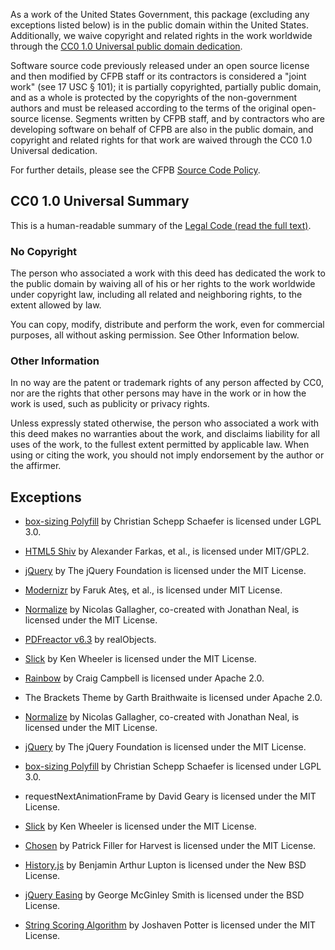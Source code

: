 As a work of the United States Government, this package (excluding any
exceptions listed below) is in the public domain within the United States.
Additionally, we waive copyright and related rights in the work worldwide
through the [CC0 1.0 Universal public domain dedication][CC0].

Software source code previously released under an open source license and then
modified by CFPB staff or its contractors is considered a "joint work"
(see 17 USC § 101); it is partially copyrighted, partially public domain,
and as a whole is protected by the copyrights of the non-government authors and
must be released according to the terms of the original open-source license.
Segments written by CFPB staff, and by contractors who are developing software
on behalf of CFPB are also in the public domain, and copyright and related
rights for that work are waived through the CC0 1.0 Universal dedication.

For further details, please see the CFPB [Source Code Policy][policy].


## CC0 1.0 Universal Summary

This is a human-readable summary of the [Legal Code (read the full text)][CC0].

### No Copyright

The person who associated a work with this deed has dedicated the work to
the public domain by waiving all of his or her rights to the work worldwide
under copyright law, including all related and neighboring rights, to the
extent allowed by law.

You can copy, modify, distribute and perform the work, even for commercial
purposes, all without asking permission. See Other Information below.

### Other Information

In no way are the patent or trademark rights of any person affected by CC0,
nor are the rights that other persons may have in the work or in how the
work is used, such as publicity or privacy rights.

Unless expressly stated otherwise, the person who associated a work with
this deed makes no warranties about the work, and disclaims liability for
all uses of the work, to the fullest extent permitted by applicable law.
When using or citing the work, you should not imply endorsement by the
author or the affirmer.

[policy]: https://github.com/cfpb/source-code-policy/
[CC0]: http://creativecommons.org/publicdomain/zero/1.0/legalcode


## Exceptions

- [box-sizing Polyfill](http://github.com/Schepp/box-sizing-polyfill) by
  Christian Schepp Schaefer is licensed under LGPL 3.0.
- [HTML5 Shiv](https://github.com/aFarkas/html5shiv) by Alexander Farkas,
  et al., is licensed under MIT/GPL2.

- [jQuery](http://jquery.com/) by The jQuery Foundation is licensed under the
  MIT License.
- [Modernizr](https://github.com/Modernizr/Modernizr) by Faruk Ateş, et al.,
  is licensed under MIT License.
- [Normalize](http://necolas.github.io/normalize.css/) by Nicolas Gallagher,
  co-created with Jonathan Neal, is licensed under the MIT License.
- [PDFreactor v6.3](http://www.pdfreactor.com/) by realObjects.
- [Slick](http://kenwheeler.github.io/slick/) by Ken Wheeler is licensed under
  the MIT License.

- [Rainbow](https://github.com/ccampbell/rainbow) by Craig Campbell is licensed
  under Apache 2.0.
- The Brackets Theme by Garth Braithwaite is licensed under Apache 2.0.
- [Normalize](http://necolas.github.io/normalize.css/) by Nicolas Gallagher,
  co-created with Jonathan Neal, is licensed under the MIT License.
- [jQuery](http://jquery.com/) by The jQuery Foundation is licensed under the
  MIT License.
- [box-sizing Polyfill](http://github.com/Schepp/box-sizing-polyfill) by
  Christian Schepp Schaefer is licensed under LGPL 3.0.
- requestNextAnimationFrame by David Geary is licensed under the MIT License.
- [Slick](http://kenwheeler.github.io/slick/) by Ken Wheeler is licensed under
  the MIT License.
- [Chosen](https://github.com/harvesthq/chosen) by Patrick Filler for Harvest is
  licensed under the MIT License.
- [History.js](https://github.com/browserstate/history.js) by Benjamin Arthur
  Lupton is licensed under the New BSD License.
- [jQuery Easing](http://gsgd.co.uk/sandbox/jquery/easing/) by George McGinley
  Smith is licensed under the BSD License.
- [String Scoring Algorithm](https://github.com/joshaven/string_score) by
  Joshaven Potter is licensed under the MIT License.
  